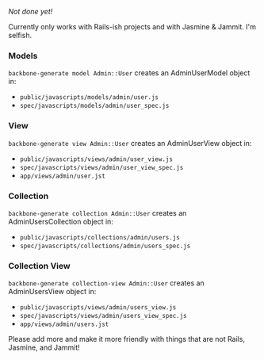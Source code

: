 *Not done yet!*

Currently only works with Rails-ish projects and with Jasmine & Jammit. I'm selfish.

### Models

`backbone-generate model Admin::User` creates an AdminUserModel object in:

* `public/javascripts/models/admin/user.js`
* `spec/javascripts/models/admin/user_spec.js`

### View

`backbone-generate view Admin::User` creates an AdminUserView object in:

* `public/javascripts/views/admin/user_view.js`
* `spec/javascripts/views/admin/user_view_spec.js`
* `app/views/admin/user.jst`

### Collection

`backbone-generate collection Admin::User` creates an AdminUsersCollection object in:

* `public/javascripts/collections/admin/users.js`
* `spec/javascripts/collections/admin/users_spec.js`

### Collection View

`backbone-generate collection-view Admin::User` creates an AdminUsersView object in:

* `public/javascripts/views/admin/users_view.js`
* `spec/javascripts/views/admin/users_view_spec.js`
* `app/views/admin/users.jst`

Please add more and make it more friendly with things that are not Rails, Jasmine, and Jammit!

